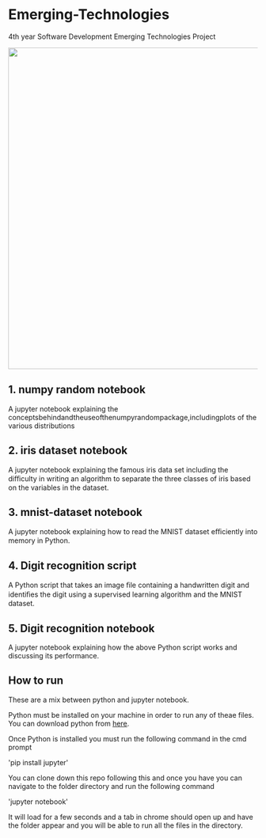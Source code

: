 # Emerging-Technologies
4th year Software Development Emerging Technologies Project

<img width="650" src="https://s3.amazonaws.com/com.twilio.prod.twilio-docs/images/jupyter_python_numpy.width-808.png">

## 1. numpy random notebook
A jupyter notebook explaining the conceptsbehindandtheuseofthenumpyrandompackage,includingplots of the various distributions

## 2. iris dataset notebook
A jupyter notebook explaining the famous iris data set including the diﬃculty in writing an algorithm to separate the three classes of iris based on the variables in the dataset.

## 3. mnist-dataset notebook
A jupyter notebook explaining how to read the MNIST dataset eﬃciently into memory in Python.

## 4. Digit recognition script
A Python script that takes an image ﬁle containing a handwritten digit and identiﬁes the digit using a supervised learning algorithm and the MNIST dataset.

## 5. Digit recognition notebook
A jupyter notebook explaining how the above Python script works and discussing its performance.

## How to run
These are a mix between python and jupyter notebook.

Python must be installed on your machine in order to run any of theae files. You can download python from [here](https://www.python.org/).

Once Python is installed you must run the following command in the cmd prompt

'pip install jupyter'

You can clone down this repo following this and once you have you can navigate to the folder directory and run the following command

'jupyter notebook'

It will load for a few seconds and a tab in chrome should open up and have the folder appear and you will be able to run all the files in the directory.
